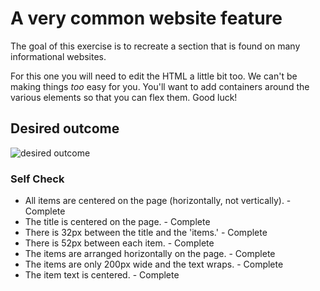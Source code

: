 # A very common website feature

The goal of this exercise is to recreate a section that is found on many informational websites.

For this one you will need to edit the HTML a little bit too. We can't be making things _too_ easy for you. You'll want to add containers around the various elements so that you can flex them. Good luck!

## Desired outcome

![desired outcome](./desired-outcome.png)

### Self Check

- All items are centered on the page (horizontally, not vertically). - Complete
- The title is centered on the page. - Complete
- There is 32px between the title and the 'items.' - Complete
- There is 52px between each item. - Complete
- The items are arranged horizontally on the page. - Complete
- The items are only 200px wide and the text wraps. - Complete
- The item text is centered. - Complete
